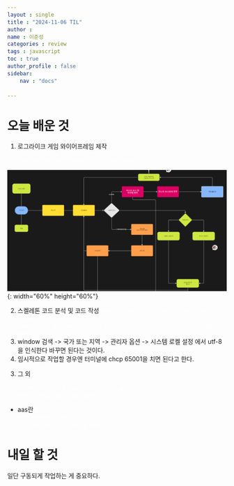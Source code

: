 ```yaml
---
layout : single
title : "2024-11-06 TIL"
author : 
name : 이준성
categories : review
tags : javascript
toc : true
author_profile : false
sidebar:
    nav : "docs"

---
```


# 오늘 배운 것

1. 로그라이크 게임 와이어프레임 제작

<span style = "color:white; font-size:70%">이전 프로젝트에서 사용했던 miro를 활용하여 간단한 워크프레임을 제작했다. <br>
</span>

![와이어프레임1](/assets/images/roughlike/roughlike_wireframe1.png){: width="60%" height="60%"}

2. 스켈레톤 코드 분석 및 코드 작성 
<span style = "color:white; font-size:70%">제공해준 기본 틀이 어떤 식으로 작동되는지를 이해하고, 내부 로직이 될 초안 코드를 작성했다.<br>
readlinesync라는 함수를 통해 값을 불러 올 때 한글이 깨지는 문제는 utf-8 문제인 것이라고 하며 고치는 방법에 대해 배웠다.<br>
1. window 검색 -> 국가 또는 지역 -> 관리자 옵션 -> 시스템 로켈 설정 에서 utf-8을 인식한다 바꾸면 된다는 것이다. <br>
2. 임시적으로 작업할 경우엔 터미널에 chcp 65001을 치면 된다고 한다.<br>
</span>


3. 그 외

<span style = "color:white; font-size:70%">
이후에 프로젝트에서 사용하게 될 리눅스 환경 관련한 이야기를 좀 들었다.<br>
그 과정에서 iaas, Paas, Saas라는 개념을 배웠다.<br>
</span>

- aas란
<span style = "color:white; font-size:80%">as a Service<br>
서비스를 제공한다는 의미.<br>
IT 업계에선 서버나 데이터, 환경을 제공한다는 뜻.
</span>



# 내일 할 것
일단 구동되게 작업하는 게 중요하다.
